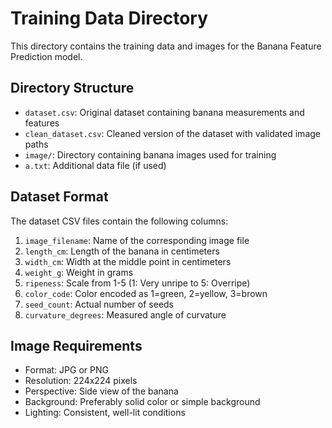 # Training Data Directory

This directory contains the training data and images for the Banana Feature Prediction model.

## Directory Structure

- `dataset.csv`: Original dataset containing banana measurements and features
- `clean_dataset.csv`: Cleaned version of the dataset with validated image paths
- `image/`: Directory containing banana images used for training
- `a.txt`: Additional data file (if used)

## Dataset Format

The dataset CSV files contain the following columns:

1. `image_filename`: Name of the corresponding image file
2. `length_cm`: Length of the banana in centimeters
3. `width_cm`: Width at the middle point in centimeters
4. `weight_g`: Weight in grams
5. `ripeness`: Scale from 1-5 (1: Very unripe to 5: Overripe)
6. `color_code`: Color encoded as 1=green, 2=yellow, 3=brown
7. `seed_count`: Actual number of seeds
8. `curvature_degrees`: Measured angle of curvature

## Image Requirements

- Format: JPG or PNG
- Resolution: 224x224 pixels
- Perspective: Side view of the banana
- Background: Preferably solid color or simple background
- Lighting: Consistent, well-lit conditions
